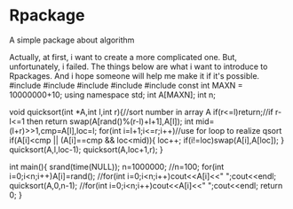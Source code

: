 # Rpackage
A simple package about algorithm

Actually, at first, i want to create a more complicated one. But, unfortunately, i failed. The things below are what i want to introduce to Rpackages. And i hope someone will help me make it if it's possible.
#include <iostream>
#include <cstring>
#include <ctime>
#include <cstdlib>
#include <algorithm>
const int MAXN = 10000000+10;
using namespace std;
int A[MAXN];
int n;

void quicksort(int *A,int l,int r){//sort number in array A
	if(r<=l)return;//if r-l<=1 then return
	swap(A[rand()%(r-l)+l+1],A[l]);
	int mid=(l+r)>>1,cmp=A[l],loc=l;
	for(int i=l+1;i<=r;i++)//use for loop to realize qsort
		if(A[i]<cmp || (A[i]==cmp && loc<mid)){
			loc++;
			if(i!=loc)swap(A[i],A[loc]);
		}
	quicksort(A,l,loc-1);
	quicksort(A,loc+1,r);
}

int main(){
	srand(time(NULL));
	n=1000000;
	//n=100;
	for(int i=0;i<n;i++)A[i]=rand();
	//for(int i=0;i<n;i++)cout<<A[i]<<" ";cout<<endl;
	quicksort(A,0,n-1);
	//for(int i=0;i<n;i++)cout<<A[i]<<" ";cout<<endl;
	return 0;
}
